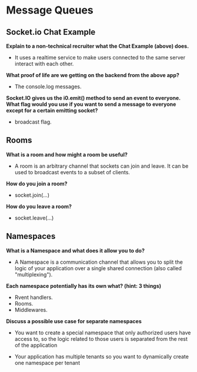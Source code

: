 # Message Queues

## Socket.io Chat Example

**Explain to a non-technical recruiter what the Chat Example (above) does.**

- It uses a realtime service to make users connected to the same server interact with each other.

**What proof of life are we getting on the backend from the above app?**

- The console.log messages.

**Socket.IO gives us the i0.emit() method to send an event to everyone. What flag would you use if you want to send a message to everyone except for a certain emitting socket?**

- broadcast flag.

## Rooms

**What is a room and how might a room be useful?**

- A room is an arbitrary channel that sockets can join and leave. It can be used to broadcast events to a subset of clients.

**How do you join a room?**

- socket.join(...) 

**How do you leave a room?**

- socket.leave(...) 

## Namespaces

**What is a Namespace and what does it allow you to do?**

- A Namespace is a communication channel that allows you to split the logic of your application over a single shared connection (also called "multiplexing").

**Each namespace potentially has its own what? (hint: 3 things)**

- Rvent handlers.
- Rooms.
- Middlewares.

**Discuss a possible use case for separate namespaces**

- You want to create a special namespace that only authorized users have access to, so the logic related to those users is separated from the rest of the application

- Your application has multiple tenants so you want to dynamically create one namespace per tenant